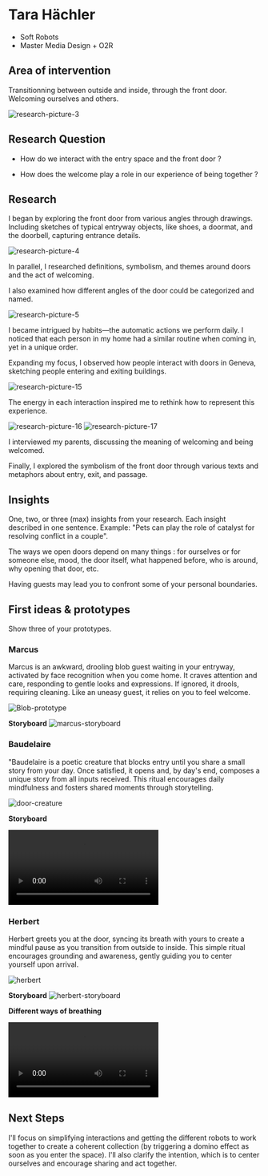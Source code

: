 # Tara Hächler
- Soft Robots
- Master Media Design + O2R

## Area of intervention
Transitionning between outside and inside, through the front door. Welcoming ourselves and others. 

![research-picture-3](../process/images/IMG_8606.jpeg "research-picture-3")


## Research Question
- How do we interact with the entry space and the front door ? 

- How does the welcome play a role in our experience of being together ?


## Research
I began by exploring the front door from various angles through drawings. Including sketches of typical entryway objects, like shoes, a doormat, and the doorbell, capturing entrance details.

![research-picture-4](../process/images/IMG_8607.jpeg "research-picture-4")

In parallel, I researched definitions, symbolism, and themes around doors and the act of welcoming. 

I also examined how different angles of the door could be categorized and named.

![research-picture-5](../process/images/IMG_8608.jpeg "research-picture-5")


I became intrigued by habits—the automatic actions we perform daily. I noticed that each person in my home had a similar routine when coming in, yet in a unique order.

Expanding my focus, I observed how people interact with doors in Geneva, sketching people entering and exiting buildings. 

![research-picture-15](../process/images/IMG_8619.jpg "research-picture-15")

The energy in each interaction inspired me to rethink how to represent this experience.

![research-picture-16](../process/images/IMG_8620.jpg "research-picture-16")
![research-picture-17](../process/images/IMG_8621.jpg "research-picture-17")

I interviewed my parents, discussing the meaning of welcoming and being welcomed.

Finally, I explored the symbolism of the front door through various texts and metaphors about entry, exit, and passage.


## Insights
One, two, or three (max) insights from your research. Each insight described in one sentence. Example: "Pets can play the role of catalyst for resolving conflict in a couple".

The ways we open doors depend on many things : for ourselves or for someone else, mood, the door itself, what happened before, who is around, why opening that door, etc. 

Having guests may lead you to confront some of your personal boundaries. 

## First ideas & prototypes
Show three of your prototypes.

### Marcus
Marcus is an awkward, drooling blob guest waiting in your entryway, activated by face recognition when you come home. It craves attention and care, responding to gentle looks and expressions. If ignored, it drools, requiring cleaning. Like an uneasy guest, it relies on you to feel welcome.

![Blob-prototype](../process/images/IMG_8754.jpeg)

**Storyboard**
![marcus-storyboard](../process/images/storyboard-marcus-all.png)

### Baudelaire
"Baudelaire is a poetic creature that blocks entry until you share a small story from your day. Once satisfied, it opens and, by day's end, composes a unique story from all inputs received. This ritual encourages daily mindfulness and fosters shared moments through storytelling.

![door-creature](../process/images/IMG_8765.jpg)

**Storyboard**

<video width="auto" height="auto" controls>
  <source src="../process/images/baudelaire-storyboard.mp4" type="video/mp4">
</video>

### Herbert
Herbert greets you at the door, syncing its breath with yours to create a mindful pause as you transition from outside to inside. This simple ritual encourages grounding and awareness, gently guiding you to center yourself upon arrival.

![herbert](../process/images/IMG_9094.jpg)

**Storyboard**
![herbert-storyboard](../process/images/storyboard-herbert-all.png)

**Different ways of breathing**

<video width="auto" height="auto" controls>
  <source src="../process/images/breathing-line.mp4" type="video/mp4">
</video>

## Next Steps

I'll focus on simplifying interactions and getting the different robots to work together to create a coherent collection (by triggering a domino effect as soon as you enter the space). I'll also clarify the intention, which is to center ourselves and encourage sharing and act together.